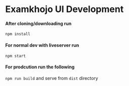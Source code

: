 # Examkhojo UI Development

#### After cloning/downloading run
`npm install`

#### For normal dev with liveserver run 
`npm start`

#### For prodcution run the following
`npm run build` and serve from `dist` directory